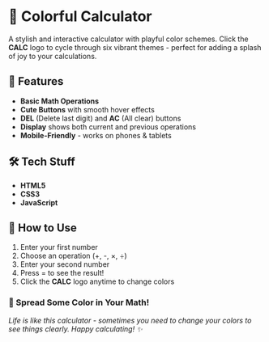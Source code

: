 # 🧮 Colorful Calculator

A stylish and interactive calculator with playful color schemes. Click the **CALC** logo to cycle through six vibrant themes - perfect for adding a splash of joy to your calculations.

## 🎀 Features

- **Basic Math Operations**
- **Cute Buttons** with smooth hover effects
- **DEL** (Delete last digit) and **AC** (All clear) buttons
- **Display** shows both current and previous operations
- **Mobile-Friendly** - works on phones & tablets

## 🛠️ Tech Stuff

- **HTML5**
- **CSS3**
- **JavaScript**

## 🚀 How to Use

1. Enter your first number
2. Choose an operation (+, -, ×, ÷)
3. Enter your second number
4. Press = to see the result!
5. Click the **CALC** logo anytime to change colors

### 🌈 Spread Some Color in Your Math!

*Life is like this calculator - sometimes you need to change your colors to see things clearly. Happy calculating! ✨*

